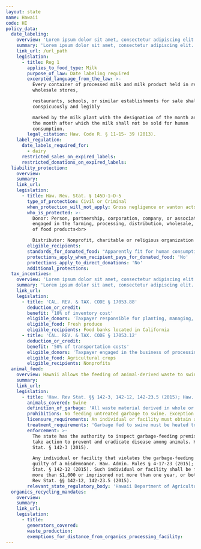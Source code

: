 ```yaml
---
layout: state
name: Hawaii
code: HI
policy_data:
  date_labeling:
    overview: 'Lorem ipsum dolor sit amet, consectetur adipiscing elit. Curabitur tellus mi, consequat at laoreet eget, vestibulum nec dolor. Vivamus volutpat quam ac quam bibendum rutrum.'
    summary: 'Lorem ipsum dolor sit amet, consectetur adipiscing elit. Curabitur tellus mi, consequat at laoreet eget, vestibulum nec dolor. Vivamus volutpat quam ac quam bibendum rutrum.'
    link_url: /url_path
    legislation:
      - title: Reg 1
        applies_to_food_type: Milk
        purpose_of_law: Date labeling required
        excerpted_language_from_the_law: >-
          Every container of processed milk and milk product held in retail and
          wholesale stores,

          restaurants, schools, or similar establishments for sale shall be
          conspicuously and legibly

          marked by the milk plant with the designation of the month and day of
          the month after which the milk shall not be sold for human
          consumption.
        legal_citation: Haw. Code R. § 11-15- 39 (2013).
    label_regulation:
      date_labels_required_for:
        - dairy
      restricted_sales_on_expired_labels:
      restricted_donations_on_expired_labels:
  liability_protection:
    overview:
    summary:
    link_url:
    legislation:
      - title: Haw. Rev. Stat. § 145D-1—D-5
        type_of_protection: Civil or Criminal
        when_protection_will_not_apply: Gross negligence or wanton acts or omissions
        who_is_protected: >-
          Donor: Person, partnership, corporation, company, or association
          engaged in the farming, processing, distribution, wholesale, or retail
          of food products<br>

          Distributor: Nonprofit, charitable or religious organization
        eligible_recipients:
        standards_for_donated_food: "Apparently fit for human consumption; and recipient organization must label food with a statement that it is not for resale, and that it was fit for human consumption when it left the organization's control"
        protections_apply_when_recipient_pays_for_donated_food: 'No'
        protections_apply_to_direct_donations: 'No'
        additional_protections:
  tax_incentives:
    overview: 'Lorem ipsum dolor sit amet, consectetur adipiscing elit. Curabitur tellus mi, consequat at laoreet eget, vestibulum nec dolor. Vivamus volutpat quam ac quam bibendum rutrum.'
    summary: 'Lorem ipsum dolor sit amet, consectetur adipiscing elit. Curabitur tellus mi, consequat at laoreet eget, vestibulum nec dolor. Vivamus volutpat quam ac quam bibendum rutrum.'
    link_url:
    legislation:
      - title: 'CAL. REV. & TAX. CODE § 17053.88'
        deduction_or_credit:
        benefit: '10% of inventory cost'
        eligible_donors: 'Taxpayer responsible for planting, managing, and harvesting crops'
        eligible_food: Fresh produce
        eligible_recipients: Food banks located in California
      - title: 'CAL. REV. & TAX. CODE § 17053.12'
        deduction_or_credit:
        benefit: '50% of transportation costs'
        eligible_donors: 'Taxpayer engaged in the business of processing, distributing, or selling agricultural products'
        eligible_food: Agricultural crops
        eligible_recipients: Nonprofits
  animal_feed:
    overview: Hawaii allows the feeding of animal-derived waste to swine provided that it has been properly heat-treated and fed by a licensed facility. Individuals may feed household garbage to their own swine without heat-treating it and without a permit.
    summary:
    link_url:
    legislation:
      - title: 'Haw. Rev Stat. §§ 142-3, 142-12, 142-23.5 (2015); Haw. Admin. Rules §§ 4-17-16–23 (2015); 9 C.F.R. § 166.1 (2016)'
        animals_covered: Swine
        definition_of_garbage: 'All waste material derived in whole or in part from the meat of any animal (including fish and poultry) or other animal material, and other refuse of any character whatsoever that has been associated with any such material, resulting from the handling, preparation, cooking or consumption of food, except that such term shall not include waste from ordinary household operations which is fed directly to swine on the same premises where such household is located. 9 C.F.R. § 166.1 (2016) This is the federal definition of “garbage,” as “garbage” is undefined by Hawaii state law and Hawaii regulators indicated that they look to the federal definition.'
        prohibitions: No feeding untreated garbage to swine. Exception for individuals feeding household garbage. Haw. Rev Stat. § 142-23.5 (2015); 9 C.F.R. § 166.1 (2015).
        licensure_requirements: An individual or facility must obtain a permit from the state before feeding garbage to swine. Haw. Admin. Rules § 4-17-17 (2015).
        treatment_requirements: 'Garbage fed to swine must be heated to a temperature of at least 200 degrees Fahrenheit for at least two hours, or heat-treated to at least 212 degrees Fahrenheit for at least thirty minutes. Haw. Admin. Rules § 4-17-20 (2015).'
        enforcement: >-
          The state has the authority to inspect garbage-feeding premises and
          take action to prevent and eradicate disease among animals. Haw. Rev
          Stat. § 142-3 (2015).

          Any individual or facility that violates the garbage-feeding rule is
          guilty of a misdemeanor. Haw. Admin. Rules § 4-17-23 (2015); Haw. Rev
          Stat. § 142-12 (2015). Such individual or facility shall be fined not
          more than $1,000 or imprisoned not more than one year, or both. Haw.
          Rev Stat. §§ 142-12, 142-23.5 (2015).
        relevant_state_regulatory_body: 'Hawaii Department of Agriculture (Haw. Rev Stat. § 142-3 (2015)), Animal Industry Division, Animal Disease Control Branch, <a href="http://hdoa.hawaii.gov/ai/ldc/" target="_blank">http://hdoa.hawaii.gov/ai/ldc/</a>.'
  organics_recycling_mandates:
    overview:
    summary:
    link_url:
    legislation:
      - title:
        generators_covered:
        waste_production:
        exemptions_for_distance_from_organics_processing_facility:
---
```

